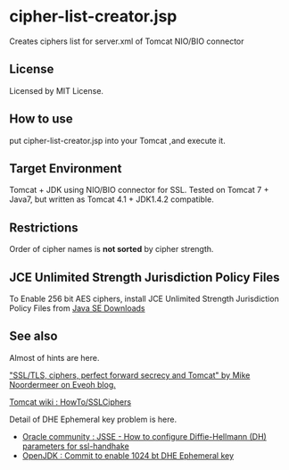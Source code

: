 # cipher-list-creator.jsp
Creates ciphers list for server.xml of Tomcat NIO/BIO connector
## License
Licensed by MIT License.
## How to use
put cipher-list-creator.jsp into your Tomcat ,and execute it.
## Target Environment
Tomcat + JDK using NIO/BIO connector for SSL.
Tested on Tomcat 7 + Java7, but written as Tomcat 4.1 + JDK1.4.2 compatible.
## Restrictions
Order of cipher names is **not sorted** by cipher strength.
## JCE Unlimited Strength Jurisdiction Policy Files
To Enable 256 bit AES ciphers, install JCE Unlimited Strength Jurisdiction Policy Files from [Java SE Downloads](http://www.oracle.com/technetwork/java/javase/downloads/index.html)
## See also
Almost of hints are here. 

["SSL/TLS, ciphers, perfect forward secrecy and Tomcat" by Mike Noordermeer on Eveoh blog.](https://blog.eveoh.nl/2014/02/tls-ssl-ciphers-pfs-tomcat/)

[Tomcat wiki : HowTo/SSLCiphers](http://wiki.apache.org/tomcat/HowTo/SSLCiphers)

Detail of DHE Ephemeral key problem is here.
- [Oracle community : JSSE - How to configure Diffie-Hellmann (DH) parameters for ssl-handhake](https://community.oracle.com/thread/1533751)
- [OpenJDK : Commit to enable 1024 bt DHE Ephemeral key](http://hg.openjdk.java.net/jdk8/jdk8/jdk/rev/0d5f4f1782e8)

